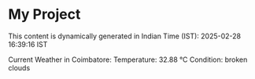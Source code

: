 # My Project

This content is dynamically generated in Indian Time (IST): 2025-02-28 16:39:16 IST


Current Weather in Coimbatore:
Temperature: 32.88 °C
Condition: broken clouds
